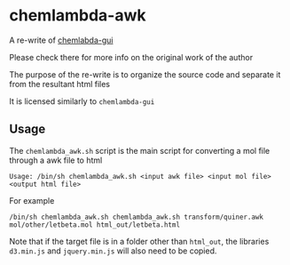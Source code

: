 # chemlambda-awk
A re-write of [chemlabda-gui](https://github.com/chorasimilarity/chemlambda-gui/blob/gh-pages/dynamic/README.md)

Please check there for more info on the original work of the author

The purpose of the re-write is to organize the source code and separate it from the resultant html files

It is licensed similarly to `chemlambda-gui`


## Usage

The `chemlambda_awk.sh` script is the main script for converting a mol file through a awk file to html

```
Usage: /bin/sh chemlambda_awk.sh <input awk file> <input mol file> <output html file>
```

For example

```
/bin/sh chemlambda_awk.sh chemlambda_awk.sh transform/quiner.awk mol/other/letbeta.mol html_out/letbeta.html
```

Note that if the target file is in a folder other than `html_out`, the libraries `d3.min.js` and `jquery.min.js` will also need to be copied.